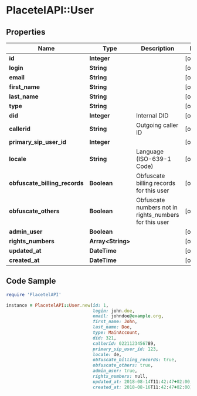 # PlacetelAPI::User

## Properties

Name | Type | Description | Notes
------------ | ------------- | ------------- | -------------
**id** | **Integer** |  | [optional] 
**login** | **String** |  | [optional] 
**email** | **String** |  | [optional] 
**first_name** | **String** |  | [optional] 
**last_name** | **String** |  | [optional] 
**type** | **String** |  | [optional] 
**did** | **Integer** | Internal DID | [optional] 
**callerid** | **String** | Outgoing caller ID | [optional] 
**primary_sip_user_id** | **Integer** |  | [optional] 
**locale** | **String** | Language (ISO-639-1 Code) | [optional] 
**obfuscate_billing_records** | **Boolean** | Obfuscate billing records for this user | [optional] 
**obfuscate_others** | **Boolean** | Obfuscate numbers not in rights_numbers for this user | [optional] 
**admin_user** | **Boolean** |  | [optional] 
**rights_numbers** | **Array&lt;String&gt;** |  | [optional] 
**updated_at** | **DateTime** |  | [optional] 
**created_at** | **DateTime** |  | [optional] 

## Code Sample

```ruby
require 'PlacetelAPI'

instance = PlacetelAPI::User.new(id: 1,
                                 login: john.doe,
                                 email: johndoe@example.org,
                                 first_name: John,
                                 last_name: Doe,
                                 type: MainAccount,
                                 did: 321,
                                 callerid: 0221123456789,
                                 primary_sip_user_id: 123,
                                 locale: de,
                                 obfuscate_billing_records: true,
                                 obfuscate_others: true,
                                 admin_user: true,
                                 rights_numbers: null,
                                 updated_at: 2018-08-14T11:42:47+02:00,
                                 created_at: 2018-08-16T11:42:47+02:00)
```


